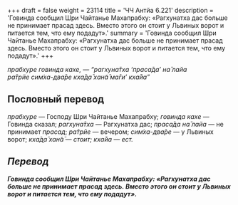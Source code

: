 +++
draft = false
weight = 23114
title = 'ЧЧ Антйа 6.221'
description = 'Говинда сообщил Шри Чайтанье Махапрабху: «Рагхунатха дас больше не принимает прасад здесь. Вместо этого он стоит у Львиных ворот и питается тем, что ему подадут».'
summary = 'Говинда сообщил Шри Чайтанье Махапрабху: «Рагхунатха дас больше не принимает прасад здесь. Вместо этого он стоит у Львиных ворот и питается тем, что ему подадут».'
+++

_прабхуре говинда кахе, — “рагхуна̄тха ‘праса̄да’ на̄ лайа  
ра̄трйе сим̇ха-два̄ре кха̄д̣а̄ хан̃а̄ ма̄ги’ кха̄йа”_

## Пословный перевод

_прабхуре_ — Господу Шри Чайтанье Махапрабху; _говинда_ _кахе_ — Говинда сказал; _рагхуна̄тха_ — Рагхунатха дас; _праса̄да_ _на̄_ _лайа_ — не принимает _прасад_; _ра̄трйе_ — вечером; _сим̇ха_\-_два̄ре_ — у Львиных ворот; _кха̄д̣а̄</em>_ _<em>хан̃а̄_ — стоит; _кха̄йа_ — ест.

## Перевод

**Говинда сообщил Шри Чайтанье Махапрабху: «Рагхунатха дас больше не принимает прасад здесь. Вместо этого он стоит у Львиных ворот и питается тем, что ему подадут».**
